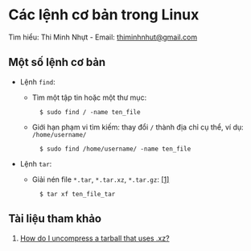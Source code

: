 # Các lệnh cơ bản trong Linux

Tìm hiểu: Thi Minh Nhựt - Email: thiminhnhut@gmail.com

## Một số lệnh cơ bản

* Lệnh `find`:

	+ Tìm một tập tin hoặc một thư mục:

			$ sudo find / -name ten_file

	+ Giới hạn phạm vi tìm kiếm: thay đổi `/` thành địa chỉ cụ thể, ví dụ: `/home/username/`

			$ sudo find /home/username/ -name ten_file
		
* Lệnh `tar`:

	+ Giải nén file `*.tar`, `*.tar.xz`, `*.tar.gz`: [[1]](http://askubuntu.com/questions/92328/how-do-i-uncompress-a-tarball-that-uses-xz)
		
			$ tar xf ten_file_tar

## Tài liệu tham khảo

1. [How do I uncompress a tarball that uses .xz?](http://askubuntu.com/questions/92328/how-do-i-uncompress-a-tarball-that-uses-xz)

